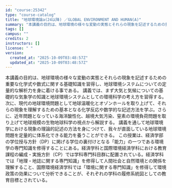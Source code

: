 ```yaml
---
id: "course:25342"
type: "course-catalog"
title: "地球環境論a(24以降) ／GLOBAL ENVIRONMENT AND HUMAN(A)"
summary: "本講義の目的は、地球環境の様々な変動の実態とそれらの現象を記述するための重要な化学式や数式に関する基礎知識を習得し、地球環境システムについての定量的な解析力を身に着ける事である。 講義では、まず大気と気候についての基礎的な気象学の知識と地球…"
tags: []
campus: ""
credits: 2
instructors: []
license: " "
version:
  created_at: "2025-10-09T03:48:57Z"
  updated_at: "2025-10-09T03:48:57Z"
---
```


本講義の目的は、地球環境の様々な変動の実態とそれらの現象を記述するための重要な化学式や数式に関する基礎知識を習得し、地球環境システムについての定量的な解析力を身に着ける事である。 講義では、まず大気と気候についての基礎的な気象学の知識と地球環境システムとしての環境科学の考え方を習得する。次に、現代の地球環境問題として地球温暖化とオゾンホールを取り上げて、それらの現象を理解するための基本となる化学反応や数学的な記述方法を学ぶ。さらに、近年問題となっている海洋酸性化、越境大気汚染、窒素の環境負荷問題を取り上げて地球規模の生物地球科学の視点から解説する。 講義を通して地球環境学における現象の理論的記述の方法を身につけて、我々が直面している地球環境問題を定量的に体系化できる能力を養うことができる。 この授業は、経済学部の学位授与方針（DP）に掲げる学位の裏付けとなる「能力」の一つである環境学の専門知識を修得することにある。経済学科と国際環境経済学科における教育課程の編成・実施方針（CP）では学科専門科目群に配置されている。経済学科では「地理・地誌に関する専門知識」を修得して人間社会と自然環境との関係を理解すること、国際環境経済学科では「環境に関する専門知識」を修得して環境政策の効果について分析できることが、それぞれの学科の履修系統図としての教育目標とされている。
